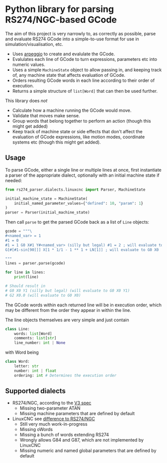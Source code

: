 # Python library for parsing RS274/NGC-based GCode

The aim of this project is very narrowly to, as correctly as possible, parse and evaluate RS274 GCode into a simple-to-use format for use in simulation/visualisation, etc.

* Uses [arpeggio](https://textx.github.io/Arpeggio/2.0/getting_started/) to create and evalulate the GCode.
* Evalulates each line of GCode to turn expressions, parameters etc into numeric values.
* Uses a simple `MachineState` object to allow passing in, and keeping track of, any machine state that affects evaluation of GCode.
* Orders resulting GCode words in each line according to their order of execution.
* Returns a simple structure of `list[Word]` that can then be used further.

This library does _not_
* Calculate how a machine running the GCode would move.
* Validate that moves make sense.
* Group words that belong together to perform an action (though this might get added)
* Keep track of machine state or side effects that don't affect the evaluation of GCode expressions, like motion modes, coordinate systems etc (though this might get added).

## Usage

To parse GCode, either a single line or multiple lines at once, first instantiate a parser of the appropriate dialect, optionally with an initial machine state if needed:

```python
from rs274_parser.dialects.linuxcnc import Parser, MachineState

initial_machine_state = MachineState(
    initial_named_parameter_values={"defined": 10, "param": 1}
)
parser = Parser(initial_machine_state)
```

Then call `parse` to get the parsed GCode back as a list of `Line` objects:

```python
gcode = """\
#<named_var> = 1
#1 = 0
#1 = 1 G0 X#1 Y#<named_var> (silly but legal) #1 = 2 ; will evaluate to G0 X0 Y1
G[#[#1-sin[90]]] X[1 * 1/1 - 1 ** 1 + LN[1]] ; will evaluate to G0 X0

"""
lines = parser.parse(gcode)

for line in lines:
    print(line)

# Should result in
# G0 X0 Y1 (silly but legal) (will evaluate to G0 X0 Y1)
# G2 X0.0 (will evaluate to G0 X0)
```

The GCode words within each returned line will be in execution order, which may be different from the order they appear in within the line.

The line objects themselves are very simple and just contain

```python
class Line:
    words: list[Word]
    comments: list[str]
    line_number: int | None
```

with Word being

```python
class Word:
    letter: str
    number: int | float
    ordering: int # Determines the execution order
```

## Supported dialects

* RS274/NGC, according to the [V3 spec](https://tsapps.nist.gov/publication/get_pdf.cfm?pub_id=823374)
    * Missing two-parameter ATAN
    * Missing machine parameters that are defined by default
* LinuxCNC see [difference to RS274/NGC](http://linuxcnc.org/docs/stable/html/gcode/rs274ngc.html)
    * Still very much work-in-progress
    * Missing oWords
    * Missing a bunch of words extending RS274
    * Wrongly allows G84 and G87, which are not implemented by LinuxCNC
    * Missing numeric and named global parameters that are defined by default
